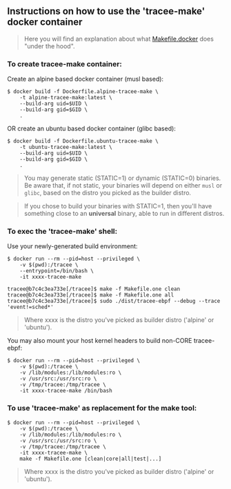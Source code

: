 ## Instructions on how to use the 'tracee-make' docker container

> Here you will find an explanation about what
> [Makefile.docker](./Makefile.docker) does "under the hood".

### To create **tracee-make** container:

Create an alpine based docker container (musl based):

```
$ docker build -f Dockerfile.alpine-tracee-make \
    -t alpine-tracee-make:latest \
    --build-arg uid=$UID \
    --build-arg gid=$GID \
    .
```

OR create an ubuntu based docker container (glibc based):

```
$ docker build -f Dockerfile.ubuntu-tracee-make \
    -t ubuntu-tracee-make:latest \
    --build-arg uid=$UID \
    --build-arg gid=$GID \
    .
```

> You may generate static (STATIC=1) or dynamic (STATIC=0) binaries. Be aware
> that, if not static, your binaries will depend on either `musl` or `glibc`,
> based on the distro you picked as the builder distro.

> If you chose to build your binaries with STATIC=1, then you'll have something
> close to an **universal** binary, able to run in different distros.

### To exec the 'tracee-make' shell:

Use your newly-generated build environment:

```
$ docker run --rm --pid=host --privileged \
    -v $(pwd):/tracee \
    --entrypoint=/bin/bash \
    -it xxxx-tracee-make
```

```
tracee@b7c4c3ea733e[/tracee]$ make -f Makefile.one clean
tracee@b7c4c3ea733e[/tracee]$ make -f Makefile.one all
tracee@b7c4c3ea733e[/tracee]$ sudo ./dist/tracee-ebpf --debug --trace 'event!=sched*'
```

> Where xxxx is the distro you've picked as builder distro ('alpine' or
> 'ubuntu').

You may also mount your host kernel headers to build non-CORE tracee-ebpf:

```
$ docker run --rm --pid=host --privileged \
    -v $(pwd):/tracee \
    -v /lib/modules:/lib/modules:ro \
    -v /usr/src:/usr/src:ro \
    -v /tmp/tracee:/tmp/tracee \
    -it xxxx-tracee-make /bin/bash
```

### To use 'tracee-make' as replacement for the make tool:

```
$ docker run --rm --pid=host --privileged \
    -v $(pwd):/tracee \
    -v /lib/modules:/lib/modules:ro \
    -v /usr/src:/usr/src:ro \
    -v /tmp/tracee:/tmp/tracee \
    -it xxxx-tracee-make \
    make -f Makefile.one [clean|core|all|test|...]
```

> Where xxxx is the distro you've picked as builder distro ('alpine' or
> 'ubuntu').
